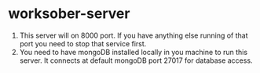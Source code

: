 # worksober-server
1. This server will on 8000 port. If you have anything else running of that port you need to stop that service first. 
2. You need to have mongoDB installed locally in you machine to run this server. It connects at default mongoDB port 27017 for database access. 
